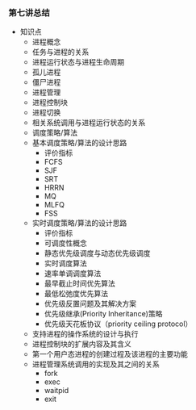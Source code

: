 ### 第七讲总结
- 知识点
	- 进程概念
  	- 任务与进程的关系
	- 进程运行状态与进程生命周期
	- 孤儿进程
	- 僵尸进程
	- 进程管理
  	- 进程控制块
  	- 进程切换
    - 相关系统调用与进程运行状态的关系
	- 调度策略/算法
  	- 基本调度策略/算法的设计思路
    	- 评价指标
    	- FCFS
    	- SJF
    	- SRT
    	- HRRN
    	- MQ
    	- MLFQ
    	- FSS
  	- 实时调度策略/算法的设计思路
    	- 评价指标
    	- 可调度性概念
    	- 静态优先级调度与动态优先级调度
    	- 实时调度算法
      	- 速率单调调度算法
      	- 最早截止时间优先算法
      	- 最低松弛度优先算法
    	- 优先级反置问题及其解决方案
      	- 优先级继承(Priority Inheritance)策略
      	- 优先级天花板协议（priority ceiling protocol）
	- 支持进程的操作系统的设计与执行
  	- 进程控制块的扩展内容及其含义
  	- 第一个用户态进程的创建过程及该进程的主要功能
  	- 进程管理系统调用的实现及其之间的关系
    	- fork
    	- exec
    	- waitpid
    	- exit

